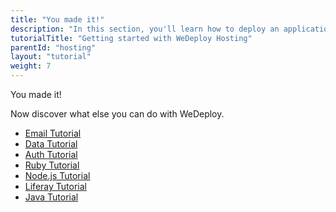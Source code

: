 ```yaml
---
title: "You made it!"
description: "In this section, you'll learn how to deploy an application using WeDeploy Hosting."
tutorialTitle: "Getting started with WeDeploy Hosting"
parentId: "hosting"
layout: "tutorial"
weight: 7
---
```


<div class="notfound">
	<div class="notfound-icon">
		<span class="icon-16-thumb-up"></span>
	</div>
	<p class="notfound-text">You made it!</p>
	<p>Now discover what else you can do with WeDeploy.</p>
	<ul class="checklist">
		<li><a href="/tutorials/email-web/get-started.html">Email Tutorial</a></li>
		<li><a href="/tutorials/data-web/get-started.html">Data Tutorial</a></li>
		<li><a href="/tutorials/auth-web/get-started.html">Auth Tutorial</a></li>
		<li><a href="/tutorials/ruby/get-started.html">Ruby Tutorial</a></li>
		<li><a href="/tutorials/nodejs/get-started.html">Node.js Tutorial</a></li>
		<li><a href="/tutorials/liferay/get-started.html">Liferay Tutorial</a></li>
		<li><a href="/tutorials/java/get-started.html">Java Tutorial</a></li>
	</ul>
</div>
